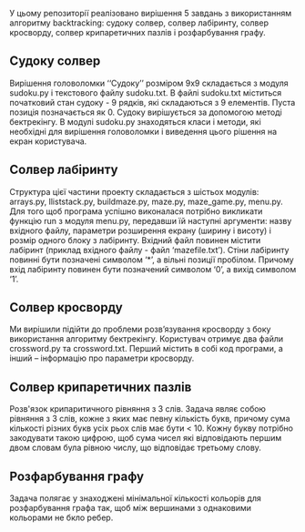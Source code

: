 У цьому репозиторії реалізовано вирішення 5 завдань з використанням алгоритму backtracking: судоку солвер, солвер лабіринту, солвер кросворду, солвер крипаретичних пазлів і розфарбування графу.

## Судоку солвер
Вирішення головоломки ‘‘Судоку’’ розміром 9х9 складається з модуля sudoku.py і текстового файлу sudoku.txt. В файлі sudoku.txt міститься початковий стан судоку - 9 рядків, які складаються з 9 елементів. Пуста позиція позначається як 0. Судоку вирішується за допомогою методі бектрекінгу. В модулі sudoku.py знаходяться класи і методи, які необхідні для вирішення головоломки і виведення цього рішення на екран користувача. 



## Cолвер лабіринту
Структура цієї частини проекту складається з шістьох модулів: arrays.py, lliststack.py, buildmaze.py, maze.py, maze_game.py, menu.py. Для того щоб програма успішно виконалася потрібно викликати функцію run з модуля menu.py, передавши їй наступні аргументи: назву вхідного файлу, параметри розширення екрану (ширину і висоту) і розмір одного блоку з лабіринту. Вхідний файл повинен містити лабіринт (приклад вхідного файлу - файл ‘mazefile.txt’). Стіни лабіринту повинні бути позначені символом ‘*’, а вільні позиції пробілом. Причому вхід лабіринту повинен бути позначений символом ‘0’, а вихід символом ‘1’.

## Солвер кросворду 
Ми вирішили підійти до проблеми розв’язування кросворду з боку використання алгоритму бектрекінгу. Користувач отримує два файли crossword.py та crossword.txt. Перший містить в собі код програми, а інший – інформацію про параметри кросворду. 

## Солвер крипаретичних пазлів
Розв'язок крипаритичного рівняння з 3 слів. Задача являє собою рівняння з 3 слів, кожне з яких має певну кількість букв, причому сума кількості різних букв усіх рьох слів має бути < 10. Кожну букву потрібно закодувати такою цифрою, щоб сума чисел які відповідають першим двом словам була рівною числу, що відповідає третьому слову.

## Розфарбування графу

Задача полягає у знаходжені мінімальної кількості кольорів для розфарбування графа так, щоб між вершинами з однаковими кольорами не бкло ребер. 

